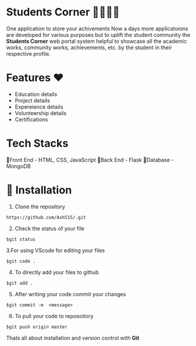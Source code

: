 # Students Corner 👩‍🎓👨‍🎓

One application to store your achivements
Now a days more applicatoions are developed for various purposes but to uplift the student community the **Students Corner** web portal system helpful to showcase all the academic works, community works, achievements, etc. by the student in their respective profile. 

# Features ❤
- Education details
- Project details
- Expereience details
- Volunteership details
- Certifications

# Tech Stacks

📌Front End - HTML, CSS, JavaScript 
📌Back End  -  Flask
📌Database  - MongoDB

# 🚀&nbsp;Installation 

1. Clone the repository 
```
https://github.com/Ash515/.git
```
2. Check the status of your file 
```
$git status
```

3.For using VScode for editing your files 
```
$git code .
```
4. To directly add your files to github
```
$git add .
```
5. After writing your code commit your changes 
```
$git commit -m  <message>
```
6. To pull your code to reposoitory
```
$git push origin master
```
Thats all about installation and version control with **Git**

